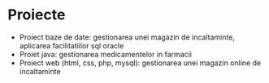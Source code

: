 # Proiecte
- Proiect baze de date: gestionarea unei magazin de incaltaminte, aplicarea facilitatiilor sql oracle
- Proiet java: gestionarea medicamentelor in farmacii
- Proiect web (html, css, php, mysql): gestionarea unei magazin online de incaltaminte
